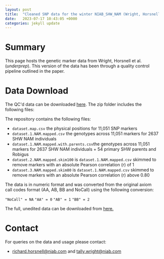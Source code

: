 ```yaml
---
layout: post
title:  "Cleaned SNP data for the winter NIAB_SHW_NAM (Wright, Horsnell et al. *underprep*)"
date:   2023-07-17 10:43:05 +0000
categories: jekyll update
---
```


# Summary 

This page hosts the genetic marker data from Wright, Horsnell et al. (*underprep*). This version of the data has been through a quality control pipeline outlined in the paper.

# Data Download

The QC'd data can be downloaded [here](https://github.com/NIAB/niab-dfw-wp3/raw/main/data/clean.niab.winter.shw.nam.zip). The zip folder includes the following files:

The repository contains the following files:
- `dataset.map.csv` the physical positions for 11,051 SNP markers
- `dataset.1.NAM.mapped.csv` the genotypes across 11,051 markers for 2637 SHW NAM individuals  
- `dataset.1.NAM.mapped.with.parents.csv`the genotypes across 11,051 markers for 2637 SHW NAM individuals + 54 primary SHW parents and Robigus
- `dataset.2.NAM.mapped.skim100` is `dataset.1.NAM.mapped.csv` skimmed to remove markers with an absolute Pearson correlation (r) of 1
- `dataset.3.NAM.mapped.skim80` is `dataset.1.NAM.mapped.csv` skimmed to remove markers with an absolute Pearson correlation (r) above 0.80

The data is in numeric format and was converted from the original axiom call codes format (AA, AB, BB and NoCall) using the following conversion:

`"NoCall" = NA`
`"AA" = 0`
`"AB" = 1`
`"BB" = 2`

The full, unedited data can be downloaded from [here.](https://niab.github.io/niab-dfw-wp3/jekyll/update/2022/12/12/SNP-data-for-the-winter-SHW-NAM-population.html)

# Contact 

For queries on the data and usage please contact:

- richard.horsnell@niab.com and tally.wright@niab.com 


